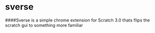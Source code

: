 # sverse
####Sverse is a simple chrome extension for Scratch 3.0 thats flips the scratch gui to something more familiar
